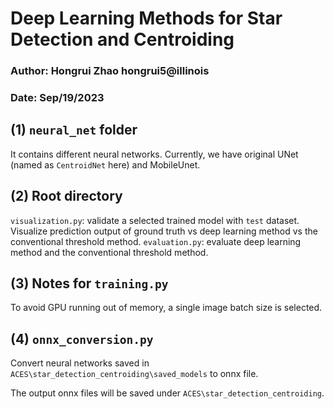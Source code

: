 # Deep Learning Methods for Star Detection and Centroiding
### Author: Hongrui Zhao hongrui5@illinois
### Date: Sep/19/2023

## (1) `neural_net` folder 
It contains different neural networks. Currently, we have original UNet (named as `CentroidNet` here) and MobileUnet.

## (2) Root directory 
`visualization.py`: validate a selected trained model with `test` dataset. Visualize prediction output of ground truth vs deep learning method vs the conventional threshold method.
`evaluation.py`: evaluate deep learning method and the conventional threshold method. 

## (3) Notes for `training.py`
To avoid GPU running out of memory, a single image batch size is selected.

## (4) `onnx_conversion.py`
Convert neural networks saved in `ACES\star_detection_centroiding\saved_models` to onnx file.

The output onnx files will be saved under `ACES\star_detection_centroiding`.